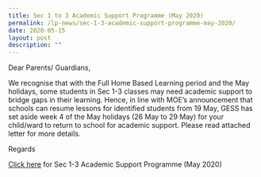 ```yaml
---
title: Sec 1 to 3 Academic Support Programme (May 2020)
permalink: /lp-news/sec-1-3-academic-support-programme-may-2020/
date: 2020-05-15
layout: post
description: ""
---
```

Dear Parents/ Guardians,

We recognise that with the Full Home Based Learning period and the May holidays, some students in Sec 1-3 classes may need academic support to bridge gaps in their learning. Hence, in line with MOE’s announcement that schools can resume lessons for identified students from 19 May, GESS has set aside week 4 of the May holidays (26 May to 29 May) for your child/ward to return to school for academic support. Please read attached letter for more details.

Regards

[Click here](/files/Sec-1-3-Academic-Support-Programme-May-2020.pdf) for Sec 1-3 Academic Support Programme (May 2020)